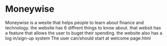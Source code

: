 # Moneywise

Moneywise is a wesite that helps people to learn about finance and technology.
the website has 6 diffrent things to know about.
that websit has a feature that allows the user to buget their spending.
the website also has a log in/sign-up system
The user can/should start at welcome page.html
